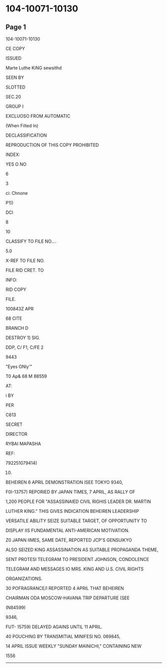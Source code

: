 # 104-10071-10130

## Page 1

104-10071-10130

CE COPY

ISSUED

Marte Luthe KiNG sewsithd

SEEN BY

SLOTTED

SEC.20

GROUP I

EXCLUOSO FROM AUTOMATIC

(When Filted In)

DECLASSIFICATION

REPRODUCTION OF THIS COPY PROHIBITED

INDEX:

YES O NO

6

3

ci: Chnone

P1))

DCI

8

10

CLASSIFY TO FILE NO....

5.0

X-REF TO FILE NO.

FILE RID CRET. TO

INFO:

RID COPY

FILE.

100843Z APR

68 CITE

BRANCH D

DESTROY 1] SIG.

DDP, C/ F1, C/FE 2

9443

"Eyes ONly'"

T0 Ap& 68 M 88559

AT:

i BY

PER

C613

SECRET

DIRECTOR

RYBAI MAPASHA

REF:

792251079414)

10.

BEHEIREN 6 APRIL DEMONSTRATION ISEE TOKYO 9340,

F0I-13757) REPORIED BY JAPAN TIMES, 7 APRIL, AS RALLY OF

1,200 PEOPLE FOR "ASSASSINAIED CIVIL RIGHIS LEADER DR. MARTIN

LUTHER KING." THIS GIVES INDICATION BEHEIREN LEADERSHIP

VERSATILE ABILITY SEIZE SUITABLE TARGET, OF OPPORTUNITY TO

DISPLAY IIS FUNDAMENTAL ANTI-AMERICAN MOTIVATION.

Z0 JAPAN IIMES, SAME DATE, REPORTED JCP'S GENSUIKYO

ALSO SEIZED KING ASSASSINATION AS SUITABLE PROPAGANDA THEME,

SENT PROTESI TELEGRAM TO PRESIDENT JOHNSON, CONDOLENCE

TELEGRAM AND MESSAGES IO MRS. KING AND U.S. CIVIL RIGHTS

ORGANIZATIONS.

30 POFRAGRANCE/I REPORTED 4 APRIL THAT BEHEIREN

CHAIRMAN ODA MOSCOW-HAVANA TRIP DEPARTURE (SEE

(N84599)

9346,

FUT- 15759) DELAYED AGAINS UNTIL 11 APRIL.

40 POUCHING BY TRANSMITIAL MINIFESI NO. 069845,

14 APRIL ISSUE WEEKLY "SUNDAY MAINICHI," CONTAINING NEW

1556

---

